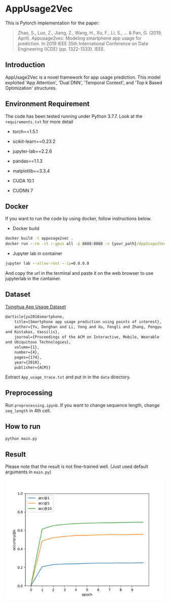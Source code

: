 # AppUsage2Vec

This is Pytorch implementation for the paper:

> Zhao, S., Luo, Z., Jiang, Z., Wang, H., Xu, F., Li, S., ... & Pan, G. (2019, April). Appusage2vec: Modeling smartphone app usage for prediction. In 2019 IEEE 35th International Conference on Data Engineering (ICDE) (pp. 1322-1333). IEEE.

## Introduction

AppUsage2Vec is a novel framework for app usage prediction.
This model exploited 'App Attention', 'Dual DNN', 'Temporal Context', and 'Top k Based Optimization' structures.

## Environment Requirement

The code has been tested running under Python 3.7.7.
Look at the `requirements.txt` for more detail

- torch==1.5.1
- scikit-learn==0.23.2
- jupyter-lab==2.2.6
- pandas==1.1.3
- matplotlib==3.3.4

- CUDA 10.1
- CUDNN 7

## Docker

If you want to run the code by using docker, follow instructions below.

* Docker build

```cmd
docker build -t appusage2vec .
docker run --rm -it --gpus all -p 8888:8888 -v {your_path}/AppUsage2Vec:/AppUsage2Vec appusage2vec /bin/bash
```

* Jupyter lab in container

```cmd
jupyter lab --allow-root --ip=0.0.0.0
```
And copy the url in the terminal and paste it on the web browser to use jupyterlab in the container.

## Dataset

[Tsinghua App Usage Dataset](http://fi.ee.tsinghua.edu.cn/appusage/)

```
@article{yu2018smartphone,
    title={Smartphone app usage prediction using points of interest},
    author={Yu, Donghan and Li, Yong and Xu, Fengli and Zhang, Pengyu and Kostakos, Vassilis},
    journal={Proceedings of the ACM on Interactive, Mobile, Wearable and Ubiquitous Technologies},
    volume={1},
    number={4},
    pages={174},
    year={2018},
    publisher={ACM}}
```
Extract `App_usage_trace.txt` and put in in the `data` directory.

## Preprocessing

Run `preprocessing.ipynb`.
If you want to change sequence length, change `seq_length` in 4th cell.

## How to run

```
python main.py
```

## Result

Please note that the result is not fine-trained well. (Just used default arguments in `main.py`)

<img src=result.png width=600>